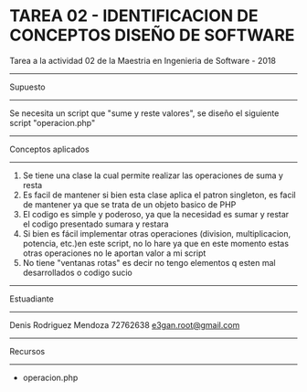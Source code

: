 TAREA 02 - IDENTIFICACION DE CONCEPTOS DISEÑO DE SOFTWARE
=========================================================

Tarea a la actividad 02 de la Maestria en Ingenieria de Software - 2018


*******************
Supuesto
*******************

Se necesita un script que "sume y reste valores", se diseño el siguiente script "operacion.php"

*******************
Conceptos aplicados
*******************
1. Se tiene una clase la cual permite realizar las operaciones de suma y resta
2. Es facil de mantener si bien esta clase aplica el patron singleton, es facil de mantener ya que se trata de un objeto basico de PHP
3. El codigo es simple y poderoso, ya que la necesidad es sumar y restar el codigo presentado sumara y restara
4. Si bien es fácil implementar otras operaciones (division, multiplicacion, potencia, etc.)en este script, no lo hare ya que en este momento 
   estas otras operaciones no le aportan valor a mi script
5. No tiene "ventanas rotas" es decir no tengo elementos q esten mal desarrollados o codigo sucio


**************
Estuadiante
**************
Denis Rodriguez Mendoza
72762638
e3gan.root@gmail.com

*********
Recursos
*********
- operacion.php

